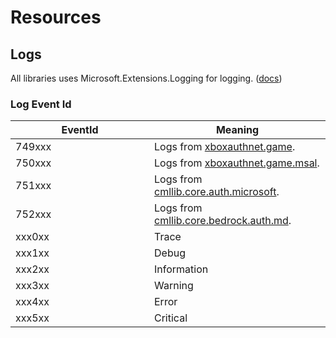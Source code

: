 # Resources

## Logs

All libraries uses Microsoft.Extensions.Logging for logging. ([docs](https://learn.microsoft.com/en-us/dotnet/core/extensions/logging?tabs=command-line))

### Log Event Id

<table><thead><tr><th width="206">EventId</th><th>Meaning</th></tr></thead><tbody><tr><td>749xxx</td><td>Logs from <a data-mention href="./xboxauthnet.game/">xboxauthnet.game</a>.</td></tr><tr><td>750xxx</td><td>Logs from <a data-mention href="./xboxauthnet.game.msal/">xboxauthnet.game.msal</a>.</td></tr><tr><td>751xxx</td><td>Logs from <a data-mention href="./cmllib.core.auth.microsoft/">cmllib.core.auth.microsoft</a>.</td></tr><tr><td>752xxx</td><td>Logs from <a data-mention href="./cmllib.core.bedrock.auth.md">cmllib.core.bedrock.auth.md</a>.</td></tr><tr><td>xxx0xx</td><td>Trace</td></tr><tr><td>xxx1xx</td><td>Debug</td></tr><tr><td>xxx2xx</td><td>Information</td></tr><tr><td>xxx3xx</td><td>Warning</td></tr><tr><td>xxx4xx</td><td>Error</td></tr><tr><td>xxx5xx</td><td>Critical</td></tr></tbody></table>

